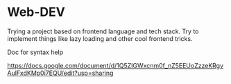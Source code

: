 # Web-DEV 

Trying a project based on frontend language and tech stack. 
Try to implement things like lazy loading and other cool frontend tricks.

Doc for syntax help 

https://docs.google.com/document/d/1Q5ZIGWxcnm0f_nZ5EEUoZzzeKRgvAulFxdKMp0i7EQU/edit?usp=sharing
